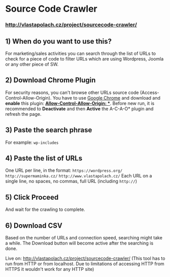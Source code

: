 # Source Code Crawler

### http://vlastapolach.cz/project/sourcecode-crawler/

## 1) When do you want to use this?
For marketing/sales activities you can search through the list of URLs to check for a piece of code to filter URLs which are using Wordpress, Joomla or any other piece of SW.

## 2) Download Chrome Plugin
For security reasons, you can't browse other URLs source code (Access-Control-Allow-Origin). You have to use [Google Chrome](https://www.google.com/chrome/) and download and **enable** this plugin: **[Allow-Control-Allow-Origin: *](https://chrome.google.com/webstore/detail/allow-control-allow-origi/nlfbmbojpeacfghkpbjhddihlkkiljbi)**. Before new run, it is recommended to **Deactivate** and then **Active** the A-C-A-O* plugin and refresh the page.

## 3) Paste the search phrase
For example: `wp-includes`

## 4) Paste the list of URLs
One URL per line, in the format:
`https://wordpress.org/`
`http://supermaminka.cz/`
`http://www.vlastapolach.cz/`
Each URL on a single line, no spaces, no commas, full URL (including `http://`)

## 5) Click Proceed
And wait for the crawling to complete.

## 6) Download CSV
Based on the number of URLs and connection speed, searching might take a while. The Download button will become active after the searching is done.

Live on: http://vlastapolach.cz/project/sourcecode-crawler/
(This tool has to run from HTTP or from localhost. Due to limitations of accessing HTTP from HTTPS it wouldn't work for any HTTP site)
